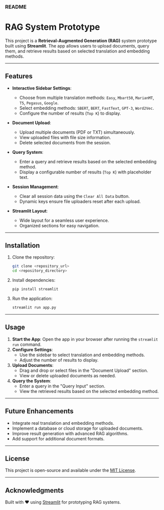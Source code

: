 ### README

# RAG System Prototype

This project is a **Retrieval-Augmented Generation (RAG)** system prototype built using **Streamlit**. The app allows users to upload documents, query them, and retrieve results based on selected translation and embedding methods.

---

## Features
- **Interactive Sidebar Settings**:
  - Choose from multiple translation methods: `Easy`, `Mbart50`, `MarianMT`, `T5`, `Pegasus`, `Google`.
  - Select embedding methods: `SBERT`, `BERT`, `FastText`, `GPT-3`, `Word2Vec`.
  - Configure the number of results (`Top K`) to display.

- **Document Upload**:
  - Upload multiple documents (PDF or TXT) simultaneously.
  - View uploaded files with file size information.
  - Delete selected documents from the session.

- **Query System**:
  - Enter a query and retrieve results based on the selected embedding method.
  - Display a configurable number of results (`Top K`) with placeholder text.

- **Session Management**:
  - Clear all session data using the `Clear All Data` button.
  - Dynamic keys ensure file uploaders reset after each upload.

- **Streamlit Layout**:
  - Wide layout for a seamless user experience.
  - Organized sections for easy navigation.

---

## Installation

1. Clone the repository:
   ```bash
   git clone <repository_url>
   cd <repository_directory>
   ```

2. Install dependencies:
   ```bash
   pip install streamlit
   ```

3. Run the application:
   ```bash
   streamlit run app.py
   ```

---

## Usage

1. **Start the App**: Open the app in your browser after running the `streamlit run` command.
2. **Configure Settings**:
   - Use the sidebar to select translation and embedding methods.
   - Adjust the number of results to display.
3. **Upload Documents**:
   - Drag and drop or select files in the "Document Upload" section.
   - View or delete uploaded documents as needed.
4. **Query the System**:
   - Enter a query in the "Query Input" section.
   - View the retrieved results based on the selected embedding method.

---

## Future Enhancements
- Integrate real translation and embedding methods.
- Implement a database or cloud storage for uploaded documents.
- Improve result generation with advanced RAG algorithms.
- Add support for additional document formats.

---

## License
This project is open-source and available under the [MIT License](LICENSE).

---

## Acknowledgments
Built with ❤️ using [Streamlit](https://streamlit.io/) for prototyping RAG systems.
